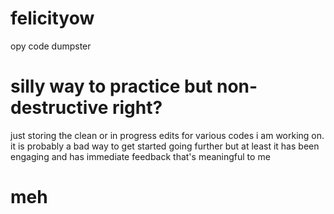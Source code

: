 # felicityow
opy code dumpster

# silly way to practice but non-destructive right?

just storing the clean or in progress edits for various codes i am working on. it is probably a bad way to get started going further but at least it has been engaging and has immediate feedback that's meaningful to me

# meh